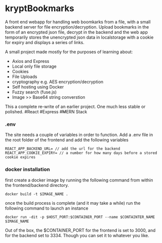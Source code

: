 # kryptBookmarks
A front end webapp for handling web boomkarks from a file, with a small backend server for file encryption/decryption. Upload bookmarks in the form of an encrypted json file, decrypt in the backend and the web app temporarily stores the unencrypted json data in localstorage with a cookie for expiry and displays a series of links.

A small project made mostly for the purposes of learning about:
- Axios and Express
- Local only file storage
- Cookies
- File Uploads
- cryptography e.g. AES encryption/decryption
- Self hosting using Docker
- Fuzzy search (fuse.js)
- Image >> Base64 string converstion

This a complete re-write of an earlier project. One much less stable or polished.
#React #Express #~~M~~ERN Stack

### .env
The site needs a couple of variables in order to function. Add a .env file in the root folder of the frontend and add the following variables
```
REACT_APP_BACKEND_URL= // add the url for the backend
REACT_APP_COOKIE_EXPIRY= // a number for how many days before a stored cookie expires
```
 
### docker installation
first create a docker image by running the following command from within the frontend/backend directory.
```
docker build -t $IMAGE_NAME .
```
once the build process is complete (and it may take a while) run the following command to launch an instance 
```
docker run -dit -p $HOST_PORT:$CONTAINER_PORT --name $CONTAINTER_NAME $IMAGE_NAME
```
Out of the box, the $CONTAINER_PORT for the frontend is set to 3000, and for the backend set to 3334. Though you can set it to whatever you like.
